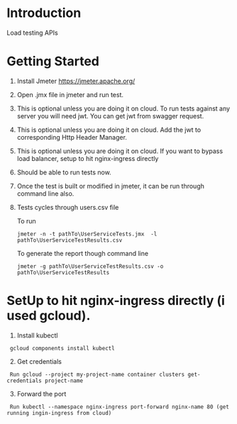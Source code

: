 # Introduction 
Load testing APIs 

# Getting Started
1. Install Jmeter https://jmeter.apache.org/
2. Open .jmx file in jmeter and run  test. 
3. This is optional unless you are doing it on cloud. To run tests against any server you will need jwt. You can get jwt from  swagger request. 
4. This is optional unless you are doing it on cloud. Add the jwt to corresponding Http Header Manager.
5. This is optional unless you are doing it on cloud. If you want to bypass load balancer, setup to hit  nginx-ingress directly
6. Should be able to run tests now. 
7. Once the test is built or modified in jmeter, it can be run through command line also. 
8. Tests cycles through users.csv file

   
    To run  
   ```commandline
   jmeter -n -t pathTo\UserServiceTests.jmx  -l pathTo\UserServiceTestResults.csv 
   ```
   To generate the report though command line 
   ```commandline
   jmeter -g pathTo\UserServiceTestResults.csv -o pathTo\UserServiceTestResults
   ```

# SetUp to hit nginx-ingress directly (i used gcloud). 
1. Install kubectl
```commandline
 gcloud components install kubectl
```
2. Get credentials 
```commandline
 Run gcloud --project my-project-name container clusters get-credentials project-name
```
3. Forward the port
```commandline
 Run kubectl --namespace nginx-ingress port-forward nginx-name 80 (get running ingin-ingress from cloud)
``` 
